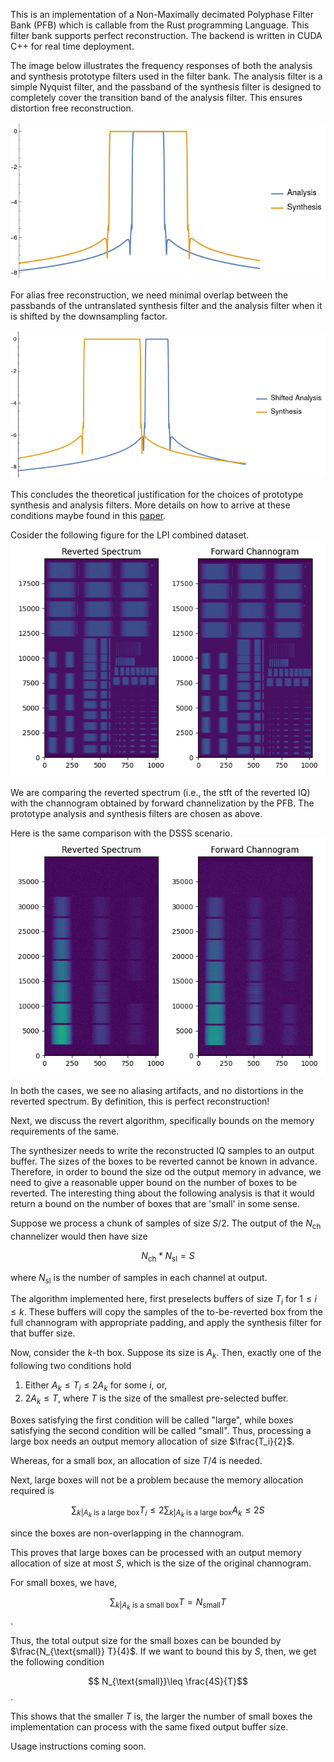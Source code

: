 This is an implementation of a Non-Maximally decimated Polyphase Filter Bank (PFB) which is callable from the Rust programming Language. This filter bank supports perfect reconstruction. The backend is written in CUDA C++ for real time deployment. 

The image below illustrates the frequency responses of both the analysis and synthesis prototype filters used in the filter bank. The analysis filter is a simple Nyquist filter, and the passband of the synthesis filter is designed to completely cover the transition band of the analysis filter. This ensures distortion free reconstruction.

![Image Alt Text](/docs/filter_responses.png)

For alias free reconstruction, we need minimal overlap between the passbands of the untranslated synthesis filter and the analysis filter when it is shifted by the downsampling factor. 

![Image Alt Text](/docs/shifted_filter_responses.png)

This concludes the theoretical justification for the choices of prototype synthesis and analysis filters. More details on how to arrive at these conditions maybe found in this [paper](https://ieeexplore.ieee.org/document/6690219).

Cosider the following figure for the LPI combined dataset.
![Image Alt Text](/docs/LPI.png)

We are comparing the reverted spectrum (i.e., the stft of the reverted IQ) with the channogram obtained by forward channelization by the PFB. The prototype analysis and synthesis filters are chosen as above. 

Here is the same comparison with the DSSS scenario.
![Image Alt Text](/docs/DSSS.png)

In both the cases, we see no aliasing artifacts, and no distortions in the reverted spectrum. By definition, this is perfect reconstruction!

Next, we discuss the revert algorithm, specifically bounds on the memory requirements of the same. 

The synthesizer needs to write the reconstructed IQ samples to an output buffer. The sizes of the boxes to be reverted cannot be known in advance. Therefore, in order to bound the size od the output memory in advance, we need to give a reasonable upper bound on the number of boxes to be reverted. The interesting thing about the following analysis is that it would return a bound on the number of boxes that are 'small' in some sense.

Suppose we process a chunk of samples of size $S / 2$. The output of the $N_{\text{ch}}$ channelizer would then have size

$$ N_{\text{ch}} * N_{\text{sl}} = S $$ 

where $N_{\text{sl}}$ is the number of samples in each channel at output.

The algorithm implemented here, first preselects buffers of size $T_i$ for $1\leq i\leq k$. These buffers will copy the samples of the to-be-reverted box from the full channogram with appropriate padding, and apply the synthesis filter for that buffer size.

Now, consider the $k$-th box. Suppose its size is $A_k$. Then, exactly one of the following two conditions hold

1. Either $A_k \leq T_i \leq 2 A_k$ for some $i$, or,
2. $2A_k \leq T$, where $T$ is the size of the smallest pre-selected buffer.

Boxes satisfying the first condition will be called "large", while boxes satisfying the second condition will be called "small". Thus, processing a large box needs an output memory allocation of size $\frac{T_i}{2}$. 

Whereas, for a small box, an allocation of size $T / 4$ is needed.

Next, large boxes will not be a problem because the memory allocation required is 

$$ \sum_{k| A_k \text{ is a large box}} T_i \leq 2 \sum_{k | A_k \text{ is a large box}} A_k \leq 2S $$

since the boxes are non-overlapping in the channogram.

This proves that large boxes can be processed with an output memory allocation of size at most $S$, which is the size of the original channogram.

For small boxes, we have,

$$ \sum_{k| A_k \text{ is a small box}} T = N_{\text{small}} T$$.

Thus, the total output size for the small boxes can be bounded by $\frac{N_{\text{small}} T}{4}$. If we want to bound this by $S$, then, we get the following condition

$$ N_{\text{small}}\leq \frac{4S}{T}$$.

This shows that the smaller $T$ is, the larger the number of small boxes the implementation can process with the same fixed output buffer size.

Usage instructions coming soon.



